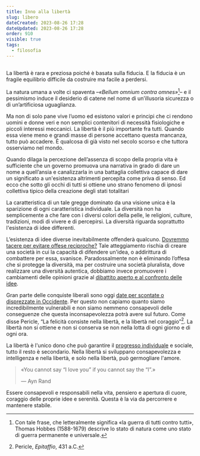 ```yaml
---
title: Inno alla libertà
slug: libero
dateCreated: 2023-08-26 17:28
dateUpdated: 2023-08-26 17:28
order: 910
visible: true
tags:
  - filosofia
---
```


##

<span class="newthought">La libertà</span> è rara e preziosa poiché è basata sulla fiducia. E la fiducia è un fragile equilibrio difficile da costruire ma facile a perdersi.

La natura umana a volte ci spaventa –_«Bellum omnium contra omnes»_[^1]– e il pessimismo induce il desiderio di catene nel nome di un’illusoria sicurezza o di un’artificiosa uguaglianza.

[^1]: Con tale frase, che letteralmente significa «la guerra di tutti contro tutti», Thomas Hobbes (1588-1679) descrive lo stato di natura come uno stato di guerra permanente e universale.

Ma non di solo pane vive l’uomo ed esistono valori e principi che ci rendono uomini e donne veri e non semplici contenitori di necessità fisiologiche e piccoli interessi meccanici. La libertà è il più importante fra tutti. Quando essa viene meno e grandi masse di persone accettano questa mancanza, tutto può accadere. È qualcosa di già visto nel secolo scorso e che tuttora osserviamo nel mondo.

Quando dilaga la percezione dell’assenza di scopo della propria vita è sufficiente che un governo promuova una narrativa in grado di dare un nome a quell’ansia e canalizzarla in una battaglia collettiva capace di dare un significato a un'esistenza altrimenti percepita come priva di senso. Ed ecco che sotto gli occhi di tutti si ottiene uno strano fenomeno di ipnosi collettiva tipico della creazione degli stati totalitari

La caratteristica di un tale gregge dominato da una visione unica è la sparizione di ogni caratteristica individuale. La diversità non ha semplicemente a che fare con i diversi colori della pelle, le religioni, culture, tradizioni, modi di vivere e di percepirsi. La diversità riguarda soprattutto l'esistenza di idee differenti.

L’esistenza di idee diverse inevitabilmente offenderà qualcuno. [Dovremmo tacere per evitare offese reciproche?](/notes/discriminazioni/) Tale atteggiamento rischia di creare una società in cui la capacità di difendere un'idea, o addirittura di combattere per essa, svanisce. Paradossalmente non è eliminando l’offesa che si protegge la diversità, ma per costruire una società pluralista, dove realizzare una diversità autentica, dobbiamo invece promuovere i cambiamenti delle opinioni grazie al [dibattito aperto e al confronto delle idee](/notes/democrazia/).

Gran parte delle conquiste liberali sono oggi [date per scontate o disprezzate in Occidente](/notes/occidente/). Per questo non capiamo quanto siamo incredibilmente vulnerabili e non siamo nemmeno consapevoli delle conseguenze che questa inconsapevolezza potrà avere sul futuro. Come disse Pericle, “La felicità consiste nella libertà, e la libertà nel coraggio”[^2]. La libertà non si ottiene e non si conserva se non nella lotta di ogni giorno e di ogni ora.

[^2]: Pericle, _Epitaffio_, 431 a.C.

La libertà è l'unico dono che può garantire il [progresso individuale](/notes/introspezione/) e sociale, tutto il resto è secondario. Nella libertà si sviluppano consapevolezza e intelligenza e nella libertà, e solo nella libertà, può germogliare l'amore.

<div class='epigraph'>

> «You cannot say “I love you” if you cannot say the “I”.» <footer> — Ayn Rand</footer>

</div>

Essere consapevoli e responsabili nella vita, pensiero e apertura di cuore, coraggio delle proprie idee e serenità. Questa è la via da percorrere e mantenere stabile.
